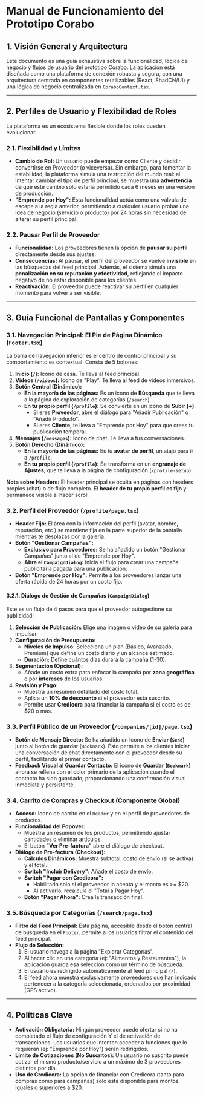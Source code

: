 # Manual de Funcionamiento del Prototipo Corabo

## 1. Visión General y Arquitectura

Este documento es una guía exhaustiva sobre la funcionalidad, lógica de negocio y flujos de usuario del prototipo Corabo. La aplicación está diseñada como una plataforma de conexión robusta y segura, con una arquitectura centrada en componentes reutilizables (React, ShadCN/UI) y una lógica de negocio centralizada en `CoraboContext.tsx`.

---

## 2. Perfiles de Usuario y Flexibilidad de Roles

La plataforma es un ecosistema flexible donde los roles pueden evolucionar.

### 2.1. Flexibilidad y Límites
- **Cambio de Rol:** Un usuario puede empezar como Cliente y decidir convertirse en Proveedor (o viceversa). Sin embargo, para fomentar la estabilidad, la plataforma simula una restricción del mundo real: al intentar cambiar el tipo de perfil principal, se muestra una **advertencia** de que este cambio solo estaría permitido cada 6 meses en una versión de producción.
- **"Emprende por Hoy":** Esta funcionalidad actúa como una válvula de escape a la regla anterior, permitiendo a cualquier usuario probar una idea de negocio (servicio o producto) por 24 horas sin necesidad de alterar su perfil principal.

### 2.2. Pausar Perfil de Proveedor
- **Funcionalidad:** Los proveedores tienen la opción de **pausar su perfil** directamente desde sus ajustes.
- **Consecuencias:** Al pausar, el perfil del proveedor se vuelve **invisible** en las búsquedas del feed principal. Además, el sistema simula una **penalización en su reputación y efectividad**, reflejando el impacto negativo de no estar disponible para los clientes.
- **Reactivación:** El proveedor puede reactivar su perfil en cualquier momento para volver a ser visible.

---

## 3. Guía Funcional de Pantallas y Componentes

### 3.1. Navegación Principal: El Pie de Página Dinámico (`Footer.tsx`)
La barra de navegación inferior es el centro de control principal y su comportamiento es contextual. Consta de 5 botones:

1.  **Inicio (`/`):** Icono de casa. Te lleva al feed principal.
2.  **Videos (`/videos`):** Icono de "Play". Te lleva al feed de videos inmersivos.
3.  **Botón Central (Dinámico):**
    -   **En la mayoría de las páginas:** Es un icono de **Búsqueda** que te lleva a la página de exploración de categorías (`/search`).
    -   **En tu propio perfil (`/profile`):** Se convierte en un icono de **Subir (+)**.
        -   Si eres **Proveedor**, abre el diálogo para "Añadir Publicación" o "Añadir Producto".
        -   Si eres **Cliente**, te lleva a "Emprende por Hoy" para que crees tu publicación temporal.
4.  **Mensajes (`/messages`):** Icono de chat. Te lleva a tus conversaciones.
5.  **Botón Derecho (Dinámico):**
    -   **En la mayoría de las páginas:** Es tu **avatar de perfil**, un atajo para ir a `/profile`.
    -   **En tu propio perfil (`/profile`):** Se transforma en un **engranaje de Ajustes**, que te lleva a la página de configuración (`/profile-setup`).

**Nota sobre Headers:** El header principal se oculta en páginas con headers propios (chat) o de flujo completo. El **header de tu propio perfil es fijo** y permanece visible al hacer scroll.

### 3.2. Perfil del Proveedor (`/profile/page.tsx`)

- **Header Fijo:** El área con la información del perfil (avatar, nombre, reputación, etc.) se mantiene fija en la parte superior de la pantalla mientras te desplazas por la galería.
- **Botón "Gestionar Campañas":**
  - **Exclusivo para Proveedores:** Se ha añadido un botón "Gestionar Campañas" junto al de "Emprende por Hoy".
  - **Abre el `CampaignDialog`:** Inicia el flujo para crear una campaña publicitaria pagada para una publicación.
- **Botón "Emprende por Hoy":** Permite a los proveedores lanzar una oferta rápida de 24 horas por un costo fijo.

#### 3.2.1. Diálogo de Gestión de Campañas (`CampaignDialog`)
Este es un flujo de 4 pasos para que el proveedor autogestione su publicidad:
1.  **Selección de Publicación:** Elige una imagen o video de su galería para impulsar.
2.  **Configuración de Presupuesto:**
    -   **Niveles de Impulso:** Selecciona un plan (Básico, Avanzado, Premium) que define un costo diario y un alcance estimado.
    -   **Duración:** Define cuántos días durará la campaña (1-30).
3.  **Segmentación (Opcional):**
    -   Añade un costo extra para enfocar la campaña por **zona geográfica** o por **intereses** de los usuarios.
4.  **Revisión y Pago:**
    -   Muestra un resumen detallado del costo total.
    -   Aplica un **10% de descuento** si el proveedor está suscrito.
    -   Permite usar **Credicora** para financiar la campaña si el costo es de $20 o más.

### 3.3. Perfil Público de un Proveedor (`/companies/[id]/page.tsx`)
- **Botón de Mensaje Directo:** Se ha añadido un icono de **Enviar (`Send`)** junto al botón de guardar (`Bookmark`). Esto permite a los clientes iniciar una conversación de chat directamente con el proveedor desde su perfil, facilitando el primer contacto.
- **Feedback Visual al Guardar Contacto:** El icono de **Guardar (`Bookmark`)** ahora se rellena con el color primario de la aplicación cuando el contacto ha sido guardado, proporcionando una confirmación visual inmediata y persistente.

### 3.4. Carrito de Compras y Checkout (Componente Global)
- **Acceso:** Icono de carrito en el `Header` y en el perfil de proveedores de productos.
- **Funcionalidad del Popover:**
  - Muestra un resumen de los productos, permitiendo ajustar cantidades o eliminar artículos.
  - El botón **"Ver Pre-factura"** abre el diálogo de checkout.
- **Diálogo de Pre-factura (Checkout):**
  - **Cálculos Dinámicos:** Muestra subtotal, costo de envío (si se activa) y el total.
  - **Switch "Incluir Delivery":** Añade el costo de envío.
  - **Switch "Pagar con Credicora":**
    - Habilitado solo si el proveedor lo acepta y el monto es >= $20.
    - Al activarlo, recalcula el "Total a Pagar Hoy".
  - **Botón "Pagar Ahora":** Crea la transacción final.

### 3.5. Búsqueda por Categorías (`/search/page.tsx`)
- **Filtro del Feed Principal:** Esta página, accesible desde el botón central de búsqueda en el `Footer`, permite a los usuarios filtrar el contenido del feed principal.
- **Flujo de Selección:**
  1.  El usuario navega a la página "Explorar Categorías".
  2.  Al hacer clic en una categoría (ej: "Alimentos y Restaurantes"), la aplicación guarda esa selección como un término de búsqueda.
  3.  El usuario es redirigido automáticamente al feed principal (`/`).
  4.  El feed ahora muestra exclusivamente proveedores que han indicado pertenecer a la categoría seleccionada, ordenados por proximidad (GPS activo).

---

## 4. Políticas Clave
- **Activación Obligatoria:** Ningún proveedor puede ofertar si no ha completado el flujo de configuración Y el de activación de transacciones. Los usuarios que intenten acceder a funciones que lo requieran (ej: "Emprende por Hoy") serán redirigidos.
- **Límite de Cotizaciones (No Suscritos):** Un usuario no suscrito puede cotizar el mismo producto/servicio a un máximo de 3 proveedores distintos por día.
- **Uso de Credicora:** La opción de financiar con Credicora (tanto para compras como para campañas) solo está disponible para montos iguales o superiores a $20.
